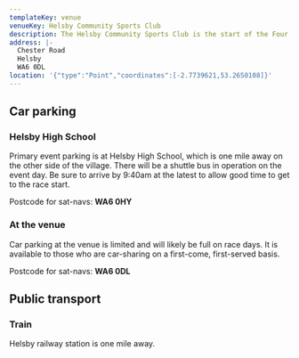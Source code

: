 ```yaml
---
templateKey: venue
venueKey: Helsby Community Sports Club
description: The Helsby Community Sports Club is the start of the Four Villages Half Marathon
address: |-
  Chester Road
  Helsby
  WA6 0DL
location: '{"type":"Point","coordinates":[-2.7739621,53.2650108]}'
---
```

## Car parking

### Helsby High School

Primary event parking is at Helsby High School, which is one mile away on the
other side of the village. There will be a shuttle bus in operation on the event 
day. Be sure to arrive by 9:40am at the latest to allow good time to get to the 
race start.

Postcode for sat-navs: **WA6 0HY**

### At the venue

Car parking at the venue is limited and will likely be full on race days.
It is available to those who are car-sharing on a first-come, first-served 
basis.

Postcode for sat-navs: **WA6 0DL**

## Public transport

### Train

Helsby railway station is one mile away.


